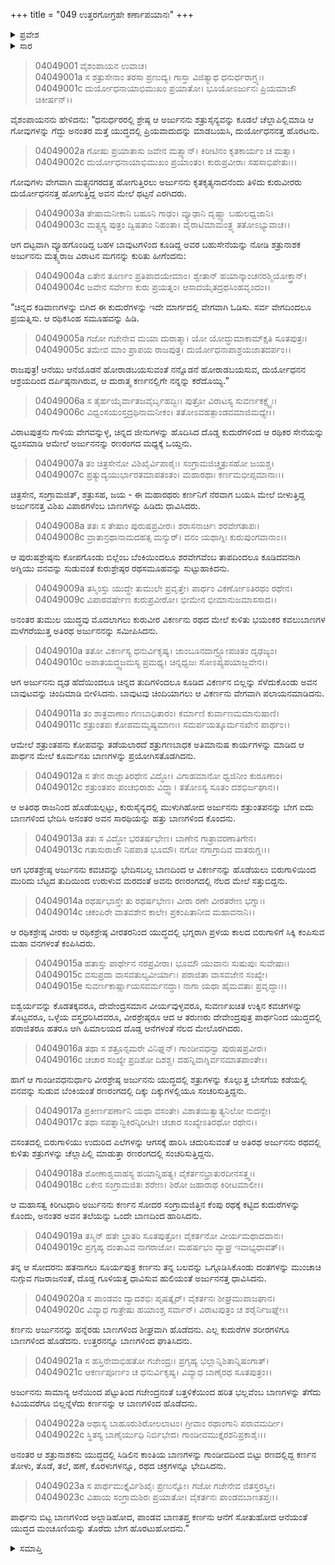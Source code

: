 +++
title = "049 ಉತ್ತರಗೋಗ್ರಹೇ ಕರ್ಣಾಪಯಾನಃ"
+++

<details><summary>ಪ್ರವೇಶ</summary>


।।   ಓಂ ಓಂ ನಮೋ ನಾರಾಯಣಾಯ।।   ಶ್ರೀ ವೇದವ್ಯಾಸಾಯ ನಮಃ ।।

ಶ್ರೀ ಕೃಷ್ಣದ್ವೈಪಾಯನ ವೇದವ್ಯಾಸ ವಿರಚಿತ  

**ಶ್ರೀ ಮಹಾಭಾರತ**

**ವಿರಾಟ ಪರ್ವ**

**ಗೋಹರಣ ಪರ್ವ**

**ಅಧ್ಯಾಯ 49**

</details>


<details><summary>ಸಾರ</summary>

ಕುರುಸೇನೆಯ ಮಧ್ಯ ಪ್ರವೇಶಿಸಿ ಅರ್ಜುನನು ಧ್ವಂಸಗೊಳಿಸುತ್ತಾ, ಕರ್ಣನನ್ನು ಪಲಾಯನಗೈಯುವಂತೆ ಮಾಡಿದುದು (1-23).

</details>

> 04049001 ವೈಶಂಪಾಯನ ಉವಾಚ।  
04049001a ಸ ಶತ್ರುಸೇನಾಂ ತರಸಾ ಪ್ರಣುದ್ಯ।
	ಗಾಸ್ತಾ ವಿಜಿತ್ಯಾಥ ಧನುರ್ಧರಾಗ್ರ್ಯಃ।  
> 04049001c ದುರ್ಯೋಧನಾಯಾಭಿಮುಖಂ ಪ್ರಯಾತೋ।
	ಭೂಯೋಽರ್ಜುನಃ ಪ್ರಿಯಮಾಜೌ ಚಿಕೀರ್ಷನ್।।   

ವೈಶಂಪಾಯನನು ಹೇಳಿದನು: “ಧನುರ್ಧರರಲ್ಲಿ ಶ್ರೇಷ್ಠ ಆ ಅರ್ಜುನನು ಶತ್ರುಸೈನ್ಯವನ್ನು ಕೂಡಲೆ ಚೆಲ್ಲಾಪಿಲ್ಲಿಮಾಡಿ ಆ ಗೋವುಗಳನ್ನು ಗೆದ್ದು ಅನಂತರ ಮತ್ತೆ ಯುದ್ಧದಲ್ಲಿ ಪ್ರಿಯವಾದುದನ್ನು ಮಾಡಬಯಸಿ, ದುರ್ಯೋಧನನತ್ತ ಹೊರಟನು.

> 04049002a ಗೋಷು ಪ್ರಯಾತಾಸು ಜವೇನ ಮತ್ಸ್ಯಾನ್।
	ಕಿರೀಟಿನಂ ಕೃತಕಾರ್ಯಂ ಚ ಮತ್ವಾ।  
> 04049002c ದುರ್ಯೋಧನಾಯಾಭಿಮುಖಂ ಪ್ರಯಾಂತಂ।
	ಕುರುಪ್ರವೀರಾಃ ಸಹಸಾಭಿಪೇತುಃ।।  

ಗೋವುಗಳು ವೇಗವಾಗಿ ಮತ್ಸ್ಯನಗರದತ್ತ ಹೋಗುತ್ತಿರಲು ಅರ್ಜುನನು ಕೃತಕೃತ್ಯನಾದನೆಂದು ತಿಳಿದು ಕುರುವೀರರು ದುರ್ಯೋಧನನತ್ತ ಹೋಗುತ್ತಿದ್ದ ಅವನ ಮೇಲೆ ಥಟ್ಟನೆ ಎರಗಿದರು.

> 04049003a ತೇಷಾಮನೀಕಾನಿ ಬಹೂನಿ ಗಾಢಂ।
	ವ್ಯೂಢಾನಿ ದೃಷ್ಟ್ವಾ ಬಹುಲಧ್ವಜಾನಿ।  
> 04049003c ಮತ್ಸ್ಯಸ್ಯ ಪುತ್ರಂ ದ್ವಿಷತಾಂ ನಿಹಂತಾ।
	ವೈರಾಟಿಮಾಮಂತ್ರ್ಯ ತತೋಽಭ್ಯುವಾಚ।।  

ಆಗ ದಟ್ಟವಾಗಿ ವ್ಯೂಹಗೊಂಡಿದ್ದ ಬಹಳ ಬಾವುಟಗಳಿಂದ ಕೂಡಿದ್ದ ಅವರ ಬಹುಸೇನೆಯನ್ನು ನೋಡಿ ಶತ್ರುನಾಶಕ ಅರ್ಜುನನು ಮತ್ಸ್ಯರಾಜ ವಿರಾಟನ ಮಗನನ್ನು ಕುರಿತು ಹೀಗೆಂದನು:

> 04049004a ಏತೇನ ತೂರ್ಣಂ ಪ್ರತಿಪಾದಯೇಮಾಂ।
	ಶ್ವೇತಾನ್ ಹಯಾನ್ಕಾಂಚನರಶ್ಮಿಯೋಕ್ತ್ರಾನ್।  
> 04049004c ಜವೇನ ಸರ್ವೇಣ ಕುರು ಪ್ರಯತ್ನಂ।
	ಆಸಾದಯೈತದ್ರಥಸಿಂಹವೃಂದಂ।।  

“ಚಿನ್ನದ ಕಡಿವಾಣಗಳನ್ನು ಬಿಗಿದ ಈ ಕುದುರೆಗಳನ್ನು ಇದೇ ಮಾರ್ಗದಲ್ಲಿ ವೇಗವಾಗಿ ಓಡಿಸು. ಸರ್ವ ವೇಗದಿಂದಲೂ ಪ್ರಯತ್ನಿಸು. ಆ ರಥಿಕಸಿಂಹ ಸಮೂಹವನ್ನು ಹಿಡಿ.

> 04049005a ಗಜೋ ಗಜೇನೇವ ಮಯಾ ದುರಾತ್ಮಾ।
	ಯೋ ಯೋದ್ಧುಮಾಕಾಮ್ಕ್ಷತಿ ಸೂತಪುತ್ರಃ।  
> 04049005c ತಮೇವ ಮಾಂ ಪ್ರಾಪಯ ರಾಜಪುತ್ರ।
	ದುರ್ಯೋಧನಾಪಾಶ್ರಯಜಾತದರ್ಪಂ।।   

ರಾಜಪುತ್ರ! ಆನೆಯು ಆನೆಯೊಡನೆ ಹೋರಾಡಬಯಸುವಂತೆ ನನ್ನೊಡನೆ ಹೋರಾಡಬಯಸುವ, ದುರ್ಯೋಧನನ ಆಶ್ರಯದಿಂದ ದರ್ಪಿಷ್ಠನಾಗಿರುವ, ಆ ದುರಾತ್ಮ ಕರ್ಣನಲ್ಲಿಗೇ ನನ್ನನ್ನು ಕರೆದೊಯ್ಯಿ.”

> 04049006a ಸ ತೈರ್ಹಯೈರ್ವಾತಜವೈರ್ಬೃಹದ್ಭಿಃ।
	ಪುತ್ರೋ ವಿರಾಟಸ್ಯ ಸುವರ್ಣಕಕ್ಷ್ಯೈಃ।   
> 04049006c ವಿಧ್ವಂಸಯಂಸ್ತದ್ರಥಿನಾಮನೀಕಂ।
	ತತೋಽವಹತ್ಪಾಂಡವಮಾಜಿಮಧ್ಯೇ।।   

ವಿರಾಟಪುತ್ರನು ಗಾಳಿಯ ವೇಗವನ್ನುಳ್ಳ, ಚಿನ್ನದ ಜೀನುಗಳನ್ನು ಹೊದಿಸಿದ ದೊಡ್ಡ ಕುದುರೆಗಳಿಂದ ಆ ರಥಿಕರ ಸೇನೆಯನ್ನು ಧ್ವಂಸಮಾಡಿ ಆಮೇಲೆ ಅರ್ಜುನನನ್ನು ರಣರಂಗದ ಮಧ್ಯಕ್ಕೆ ಒಯ್ದನು.

> 04049007a ತಂ ಚಿತ್ರಸೇನೋ ವಿಶಿಖೈರ್ವಿಪಾಠೈಃ।
	ಸಂಗ್ರಾಮಜಿಚ್ಚತ್ರುಸಹೋ ಜಯಶ್ಚ।   
> 04049007c ಪ್ರತ್ಯುದ್ಯಯುರ್ಭಾರತಮಾಪತಂತಂ।
	ಮಹಾರಥಾಃ ಕರ್ಣಮಭೀಪ್ಸಮಾನಾಃ।।   

ಚಿತ್ರಸೇನ, ಸಂಗ್ರಾಮಜಿತ್, ಶತ್ರುಸಹ, ಜಯ - ಈ ಮಹಾರಥರು ಕರ್ಣನಿಗೆ ನೆರವಾಗ ಬಯಸಿ ಮೇಲೆ ಬೀಳುತ್ತಿದ್ದ ಅರ್ಜುನನತ್ತ ವಿಶಿಖ ವಿಪಾಠಗಳೆಂಬ ಬಾಣಗಳನ್ನು ಹಿಡಿದು ಧಾವಿಸಿದರು.

> 04049008a ತತಃ ಸ ತೇಷಾಂ ಪುರುಷಪ್ರವೀರಃ।
	ಶರಾಸನಾರ್ಚಿಃ ಶರವೇಗತಾಪಃ।  
> 04049008c ವ್ರಾತಾನ್ರಥಾನಾಮದಹತ್ಸ ಮನ್ಯುರ್।
	ವನಂ ಯಥಾಗ್ನಿಃ ಕುರುಪುಂಗವಾನಾಂ।।   

ಆ ಪುರುಷಶ್ರೇಷ್ಠನು ಕೋಪಗೊಂಡು ಬಿಲ್ಲೆಂಬ ಬೆಂಕಿಯಿಂದಲೂ ಶರವೇಗವೆಂಬ ತಾಪದಿಂದಲೂ ಕೂಡಿದವನಾಗಿ ಅಗ್ನಿಯು ವನವನ್ನು ಸುಡುವಂತೆ ಕುರುಶ್ರೇಷ್ಠರ ರಥಸಮೂಹವನ್ನು ಸುಟ್ಟುಹಾಕಿದನು.

> 04049009a ತಸ್ಮಿಂಸ್ತು ಯುದ್ಧೇ ತುಮುಲೇ ಪ್ರವೃತ್ತೇ।
	ಪಾರ್ಥಂ ವಿಕರ್ಣೋಽತಿರಥಂ ರಥೇನ।  
> 04049009c ವಿಪಾಠವರ್ಷೇಣ ಕುರುಪ್ರವೀರೋ।
	ಭೀಮೇನ ಭೀಮಾನುಜಮಾಸಸಾದ।।   

ಅನಂತರ ತುಮುಲ ಯುದ್ಧವು ಮೊದಲಾಗಲು ಕುರುವೀರ ವಿಕರ್ಣನು ರಥದ ಮೇಲೆ ಕುಳಿತು ಭಯಂಕರ ಕವಲುಬಾಣಗಳ ಮಳೆಗರೆಯುತ್ತ ಅತಿರಥ ಅರ್ಜುನನನ್ನು ಸಮೀಪಿಸಿದನು.

> 04049010a ತತೋ ವಿಕರ್ಣಸ್ಯ ಧನುರ್ವಿಕೃಷ್ಯ।
	ಜಾಂಬೂನದಾಗ್ರ್ಯೋಪಚಿತಂ ದೃಢಜ್ಯಂ।   
> 04049010c ಅಪಾತಯದ್ಧ್ವಜಮಸ್ಯ ಪ್ರಮಥ್ಯ।
	ಚಿನ್ನಧ್ವಜಃ ಸೋಽಪ್ಯಪಯಾಜ್ಜವೇನ।।   

ಆಗ ಅರ್ಜುನನು ದೃಢ ಹೆದೆಯಿಂದಲೂ ಚಿನ್ನದ ತುದಿಗಳಿಂದಲೂ ಕೂಡಿದ ವಿಕರ್ಣನ ಬಿಲ್ಲನ್ನು ಸೆಳೆದುಕೊಂಡು ಅವನ ಬಾವುಟವನ್ನು ಚಿಂದಿಮಾಡಿ ಬೀಳಿಸಿದನು. ಬಾವುಟವು ಚಿಂದಿಯಾಗಲು ಆ ವಿಕರ್ಣನು ವೇಗವಾಗಿ ಪಲಾಯನಮಾಡಿದನು.

> 04049011a ತಂ ಶಾತ್ರವಾಣಾಂ ಗಣಬಾಧಿತಾರಂ।
	ಕರ್ಮಾಣಿ ಕುರ್ವಾಣಮಮಾನುಷಾಣಿ।  
> 04049011c ಶತ್ರುಂತಪಃ ಕೋಪಮಮೃಷ್ಯಮಾಣಃ।
	ಸಮರ್ಪಯತ್ಕೂರ್ಮನಖೇನ ಪಾರ್ಥಂ।।   

ಆಮೇಲೆ ಶತ್ರುಂತಪನು ಕೋಪವನ್ನು ತಡೆಯಲಾರದೆ ಶತ್ರುಗಣಬಾಧಕ ಅತಿಮಾನುಷ ಕಾರ್ಯಗಳನ್ನು ಮಾಡಿದ ಆ ಪಾರ್ಥನ ಮೇಲೆ ಕೂರ್ಮನಖ ಬಾಣಗಳನ್ನು ಪ್ರಯೋಗಿಸತೊಡಗಿದನು.

> 04049012a ಸ ತೇನ ರಾಜ್ಞಾತಿರಥೇನ ವಿದ್ಧೋ।
	ವಿಗಾಹಮಾನೋ ಧ್ವಜಿನೀಂ ಕುರೂಣಾಂ।   
> 04049012c ಶತ್ರುಂತಪಂ ಪಂಚಭಿರಾಶು ವಿದ್ಧ್ವಾ।
	ತತೋಽಸ್ಯ ಸೂತಂ ದಶಭಿರ್ಜಘಾನ।।   

ಆ ಅತಿರಥ ರಾಜನಿಂದ ಹೊಡೆಯಲ್ಪಟ್ಟು, ಕುರುಸೈನ್ಯದಲ್ಲಿ ಮುಳುಗಿಹೋದ ಅರ್ಜುನನು ಶತ್ರುಂತಪನನ್ನು ಬೇಗ ಐದು ಬಾಣಗಳಿಂದ ಭೇದಿಸಿ ಅನಂತರ ಅವನ ಸಾರಥಿಯನ್ನು ಹತ್ತು ಬಾಣಗಳಿಂದ ಕೊಂದನು.

> 04049013a ತತಃ ಸ ವಿದ್ಧೋ ಭರತರ್ಷಭೇಣ।
	ಬಾಣೇನ ಗಾತ್ರಾವರಣಾತಿಗೇನ।  
> 04049013c ಗತಾಸುರಾಜೌ ನಿಪಪಾತ ಭೂಮೌ।
	ನಗೋ ನಗಾಗ್ರಾದಿವ ವಾತರುಗ್ಣಃ।।  

ಆಗ ಭರತಶ್ರೇಷ್ಠ ಅರ್ಜುನನು ಕವಚವನ್ನು ಭೇದಿಸಬಲ್ಲ ಬಾಣದಿಂದ ಆ ವಿಕರ್ಣನನ್ನು ಹೊಡೆಯಲು ಬಿರುಗಾಳಿಯಿಂದ ಮುರಿದು ಬೆಟ್ಟದ ತುದಿಯಿಂದ ಉರುಳುವ ಮರದಂತೆ ಅವನು ರಣರಂಗದಲ್ಲಿ ನೆಲದ ಮೇಲೆ ಸತ್ತುಬಿದ್ದನು.

> 04049014a ರಥರ್ಷಭಾಸ್ತೇ ತು ರಥರ್ಷಭೇಣ।
	ವೀರಾ ರಣೇ ವೀರತರೇಣ ಭಗ್ನಾಃ।  
> 04049014c ಚಕಂಪಿರೇ ವಾತವಶೇನ ಕಾಲೇ।
	ಪ್ರಕಂಪಿತಾನೀವ ಮಹಾವನಾನಿ।।  

ಆ ರಥಿಕಶ್ರೇಷ್ಠ ವೀರರು ಆ ರಥಿಕಶ್ರೇಷ್ಠ ವೀರತರನಿಂದ ಯುದ್ಧದಲ್ಲಿ ಭಗ್ನರಾಗಿ ಪ್ರಳಯ ಕಾಲದ ಬಿರುಗಾಳಿಗೆ ಸಿಕ್ಕಿ ಕಂಪಿಸುವ ಮಹಾ ವನಗಳಂತೆ ಕಂಪಿಸಿದರು.

> 04049015a ಹತಾಸ್ತು ಪಾರ್ಥೇನ ನರಪ್ರವೀರಾ।
	ಭೂಮೌ ಯುವಾನಃ ಸುಷುಪುಃ ಸುವೇಷಾಃ।  
> 04049015c ವಸುಪ್ರದಾ ವಾಸವತುಲ್ಯವೀರ್ಯಾಃ।
	ಪರಾಜಿತಾ ವಾಸವಜೇನ ಸಂಖ್ಯೇ।  
> 04049015e ಸುವರ್ಣಕಾರ್ಷ್ಣಾಯಸವರ್ಮನದ್ಧಾ।
	ನಾಗಾ ಯಥಾ ಹೈಮವತಾಃ ಪ್ರವೃದ್ಧಾಃ।।  

ಐಶ್ವರ್ಯವನ್ನು ಕೊಡತಕ್ಕವರೂ, ದೇವೇಂದ್ರಸಮಾನ ವೀರ್ಯವುಳ್ಳವರೂ, ಸುವರ್ಣಖಚಿತ ಉಕ್ಕಿನ ಕವಚಗಳನ್ನು ತೊಟ್ಟವರೂ, ಒಳ್ಳೆಯ ವಸ್ತ್ರಧರಿಸಿದವರೂ, ವೀರಶ್ರೇಷ್ಠರೂ ಆದ ಆ ತರುಣರು ದೇವೇಂದ್ರಪುತ್ರ ಪಾರ್ಥನಿಂದ ಯುದ್ಧದಲ್ಲಿ ಪರಾಜಿತರೂ ಹತರೂ ಆಗಿ ಹಿಮಾಲಯದ ದೊಡ್ಡ ಆನೆಗಳಂತೆ ನೆಲದ ಮೇಲೊರಗಿದರು.

> 04049016a ತಥಾ ಸ ಶತ್ರೂನ್ಸಮರೇ ವಿನಿಘ್ನನ್।
	ಗಾಂಡೀವಧನ್ವಾ ಪುರುಷಪ್ರವೀರಃ।  
> 04049016c ಚಚಾರ ಸಂಖ್ಯೇ ಪ್ರದಿಶೋ ದಿಶಶ್ಚ।
	ದಹನ್ನಿವಾಗ್ನಿರ್ವನಮಾತಪಾಂತೇ।।  

ಹಾಗೆ ಆ ಗಾಂಡೀವಧನುರ್ಧಾರಿ ವೀರಶ್ರೇಷ್ಠ ಅರ್ಜುನನು ಯುದ್ಧದಲ್ಲಿ ಶತ್ರುಗಳನ್ನು ಕೊಲ್ಲುತ್ತ ಬೇಸಗೆಯ ಕಡೆಯಲ್ಲಿ ವನವನ್ನು ಸುಡುವ ಬೆಂಕಿಯಂತೆ ರಣರಂಗದಲ್ಲಿ ದಿಕ್ಕು ದಿಕ್ಕುಗಳಲ್ಲಿಯೂ ಸಂಚರಿಸುತ್ತಿದ್ದನು.

> 04049017a ಪ್ರಕೀರ್ಣಪರ್ಣಾನಿ ಯಥಾ ವಸಂತೇ।
	ವಿಶಾತಯಿತ್ವಾತ್ಯನಿಲೋ ನುದನ್ಖೇ।  
> 04049017c ತಥಾ ಸಪತ್ನಾನ್ವಿಕಿರನ್ಕಿರೀಟೀ।
	ಚಚಾರ ಸಂಖ್ಯೇಽತಿರಥೋ ರಥೇನ।।  

ವಸಂತದಲ್ಲಿ ಬಿರುಗಾಳಿಯು ಉದುರಿದ ಎಲೆಗಳನ್ನು ಆಗಸಕ್ಕೆ ಹಾರಿಸಿ ಚದುರಿಸುವಂತೆ ಆ ಅತಿರಥ ಅರ್ಜುನನು ರಥದಲ್ಲಿ ಕುಳಿತು ಶತ್ರುಗಳನ್ನು ಚೆಲ್ಲಾಪಿಲ್ಲಿ ಮಾಡುತ್ತಾ ರಣರಂಗದಲ್ಲಿ ಸಂಚರಿಸುತ್ತಿದ್ದನು.

> 04049018a ಶೋಣಾಶ್ವವಾಹಸ್ಯ ಹಯಾನ್ನಿಹತ್ಯ।
	ವೈಕರ್ತನಭ್ರಾತುರದೀನಸತ್ತ್ವಃ।  
> 04049018c ಏಕೇನ ಸಂಗ್ರಾಮಜಿತಃ ಶರೇಣ।
	ಶಿರೋ ಜಹಾರಾಥ ಕಿರೀಟಮಾಲೀ।।  

ಆ ಮಹಾಸತ್ವ ಕಿರೀಟಧಾರಿ ಅರ್ಜುನನು ಕರ್ಣನ ಸೋದರ ಸಂಗ್ರಾಮಜಿತ್ತಿನ ಕೆಂಪು ರಥಕ್ಕೆ ಕಟ್ಟಿದ ಕುದುರೆಗಳನ್ನು ಕೊಂದು, ಅನಂತರ ಅವನ ತಲೆಯನ್ನು ಒಂದೇ ಬಾಣದಿಂದ ಹಾರಿಸಿದನು.

> 04049019a ತಸ್ಮಿನ್ ಹತೇ ಭ್ರಾತರಿ ಸೂತಪುತ್ರೋ।
	ವೈಕರ್ತನೋ ವೀರ್ಯಮಥಾದದಾನಃ।  
> 04049019c ಪ್ರಗೃಹ್ಯ ದಂತಾವಿವ ನಾಗರಾಜೋ।
	ಮಹರ್ಷಭಂ ವ್ಯಾಘ್ರ ಇವಾಭ್ಯಧಾವತ್।।  

ತನ್ನ ಆ ಸೋದರನು ಹತನಾಗಲು ಸೂರ್ಯಪುತ್ರ ಕರ್ಣನು ತನ್ನ ಬಲವನ್ನು ಒಗ್ಗೂಡಿಸಿಕೊಂಡು ದಂತಗಳನ್ನು ಮುಂಚಾಚಿ ನುಗ್ಗುವ ಗಜರಾಜನಂತೆ, ದೊಡ್ಡ ಗೂಳಿಯತ್ತ ಧಾವಿಸುವ ಹುಲಿಯಂತೆ ಅರ್ಜುನನತ್ತ ಧಾವಿಸಿದನು.

> 04049020a ಸ ಪಾಂಡವಂ ದ್ವಾದಶಭಿಃ ಪೃಷತ್ಕೈರ್।
	ವೈಕರ್ತನಃ ಶೀಘ್ರಮುಪಾಜಘಾನ।  
> 04049020c ವಿವ್ಯಾಧ ಗಾತ್ರೇಷು ಹಯಾಂಶ್ಚ ಸರ್ವಾನ್।
	ವಿರಾಟಪುತ್ರಂ ಚ ಶರೈರ್ನಿಜಘ್ನೇ।।  

ಕರ್ಣನು ಅರ್ಜುನನನ್ನು ಹನ್ನೆರಡು ಬಾಣಗಳಿಂದ ಶೀಘ್ರವಾಗಿ ಹೊಡೆದನು. ಎಲ್ಲ ಕುದುರೆಗಳ ಶರೀರಗಳಿಗೂ ಬಾಣಗಳಿಂದ ಹೊಡೆದನು. ಉತ್ತರನನ್ನೂ ಬಾಣಗಳಿಂದ ಘಾತಿಸಿದನು.

> 04049021a ಸ ಹಸ್ತಿನೇವಾಭಿಹತೋ ಗಜೇಂದ್ರಃ।
	ಪ್ರಗೃಹ್ಯ ಭಲ್ಲಾನ್ನಿಶಿತಾನ್ನಿಷಂಗಾತ್।  
> 04049021c ಆಕರ್ಣಪೂರ್ಣಂ ಚ ಧನುರ್ವಿಕೃಷ್ಯ।
	ವಿವ್ಯಾಧ ಬಾಣೈರಥ ಸೂತಪುತ್ರಂ।।  

ಅರ್ಜುನನು ಸಾಮಾನ್ಯ ಆನೆಯಿಂದ ಪೆಟ್ಟುತಿಂದ ಗಜೇಂದ್ರನಂತೆ ಬತ್ತಳಿಕೆಯಿಂದ ಹರಿತ ಭಲ್ಲವೆಂಬ ಬಾಣಗಳನ್ನು ತೆಗೆದು ಕಿವಿಯವರೆಗೂ ಬಿಲ್ಲನ್ನೆಳೆದು ಕರ್ಣನನ್ನು ಆ ಬಾಣಗಳಿಂದ ಹೊಡೆದನು.

> 04049022a ಅಥಾಸ್ಯ ಬಾಹೂರುಶಿರೋಲಲಾಟಂ।
	ಗ್ರೀವಾಂ ರಥಾಂಗಾನಿ ಪರಾವಮರ್ದೀ।  
> 04049022c ಸ್ಥಿತಸ್ಯ ಬಾಣೈರ್ಯುಧಿ ನಿರ್ಬಿಭೇದ।
	ಗಾಂಡೀವಮುಕ್ತೈರಶನಿಪ್ರಕಾಶೈಃ।।  

ಅನಂತರ ಆ ಶತ್ರುನಾಶಕನು ಯುದ್ಧದಲ್ಲಿ ಸಿಡಿಲಿನ ಕಾಂತಿಯ ಬಾಣಗಳನ್ನು ಗಾಂಡೀವದಿಂದ ಬಿಟ್ಟು ರಣದಲ್ಲಿದ್ದ ಕರ್ಣನ ತೋಳು, ತೊಡೆ, ತಲೆ, ಹಣೆ, ಕೊರಳುಗಳನ್ನೂ, ರಥದ ಚಕ್ರಗಳನ್ನೂ ಭೇದಿಸಿದನು.

> 04049023a ಸ ಪಾರ್ಥಮುಕ್ತೈರ್ವಿಶಿಖೈಃ ಪ್ರಣುನ್ನೋ।
	ಗಜೋ ಗಜೇನೇವ ಜಿತಸ್ತರಸ್ವೀ।  
> 04049023c ವಿಹಾಯ ಸಂಗ್ರಾಮಶಿರಃ ಪ್ರಯಾತೋ।
	ವೈಕರ್ತನಃ ಪಾಂಡವಬಾಣತಪ್ತಃ।।  

ಪಾರ್ಥನು ಬಿಟ್ಟ ಬಾಣಗಳಿಂದ ಅಲ್ಲಾಡಿಹೋದ, ಪಾಂಡವ ಬಾಣತಪ್ತ ಕರ್ಣನು ಆನೆಗೆ ಸೋತುಹೋದ ಆನೆಯಂತೆ ಯುದ್ಧದ ಮಂಚೂಣಿಯನ್ನು ತೊರೆದು ಬೇಗ ಹೊರಟುಹೋದನು.”


<details><summary>ಸಮಾಪ್ತಿ</summary>


ಇತಿ ಶ್ರೀ ಮಹಾಭಾರತೇ ವಿರಾಟ ಪರ್ವಣಿ ಗೋಹರಣ ಪರ್ವಣಿ ಉತ್ತರಗೋಗ್ರಹೇ ಕರ್ಣಾಪಯಾನೇ ಏಕೋನಪಂಚಾಶತ್ತಮೋಽಧ್ಯಾಯಃ।  
ಇದು ಶ್ರೀ ಮಹಾಭಾರತದಲ್ಲಿ ವಿರಾಟ ಪರ್ವದಲ್ಲಿ ಗೋಹರಣ ಪರ್ವದಲ್ಲಿ ಉತ್ತರಗೋಗ್ರಹದಲ್ಲಿ ಕರ್ಣಾಪಯಾನದಲ್ಲಿ ನಲ್ವತ್ತೊಂಭತ್ತನೆಯ ಅಧ್ಯಾಯವು.


</details>
